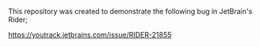 This repository was created to demonstrate the following bug in JetBrain's Rider;

https://youtrack.jetbrains.com/issue/RIDER-21855
